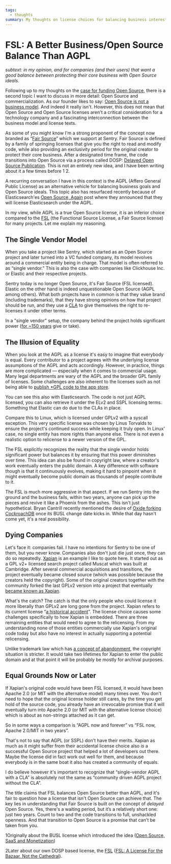 ```yaml
---
tags:
  - thoughts
summary: My thoughts on license choices for balancing business interests and
---
```


# FSL: A Better Business/Open Source Balance Than AGPL

*subtext: in my opinion, and for companies (and their users) that want a
good balance between protecting their core business with Open Source
ideals.*

Following up to my thoughts on the [case for funding Open Source](/2024/9/19/open-source-tax/), there is a second topic I want to
discuss in more detail: Open Source and commercialization.  As our
founder likes to say: [Open Source is not a business model](https://cra.mr/open-source-is-not-a-business-model/).  And indeed it
really isn't.  However, this does not mean that Open Source and Open
Source licenses aren't a critical consideration for a technology company
and a fascinating interconnection between the business model and license
texts.

As some of you might know I'm a strong proponent of the concept now
branded as “[Fair Source](https://fair.io/about/)” which we support at
Sentry.  Fair Source is defined by a family of springing licenses that
give you the right to read and modify code, while also providing an
exclusivity period for the original creator to protect their core
business.  After a designated time frame, the code transitions into Open
Source via a process called DOSP: [Delayed Open Source Publication](https://opensource.org/delayed-open-source-publication).  This is not
an entirely new idea, and I have been writing about it a few times before
1 2.

A recurring conversation I have in this context is the AGPL (Affero
General Public License) as an alternative vehicle for balancing business
goals and Open Source ideals.  This topic also has resurfaced recently
because of Elasticsearch'es [Open Source, Again](https://www.elastic.co/blog/elasticsearch-is-open-source-again) post
where they announced that they will license Elasticsearch under the AGPL.

In my view, while AGPL is a true Open Source license, it is an inferior
choice compared to the [FSL](https://fsl.software/) (the Functional
Source License, a Fair Source license) for many projects.  Let me explain
my reasoning.

## The Single Vendor Model

When you take a project like Sentry, which started as an Open Source
project and later turned into a VC funded company, its model revolves
around a commercial entity being in charge.  That model is often referred
to as “single vendor.”  This is also the case with companies like
Clickhouse Inc. or Elastic and their respective projects.

Sentry today is no longer Open Source, it's Fair Source (FSL licensed).
Elastic on the other hand is indeed unquestionable Open Source (AGPL among
others).  What both projects have in common is that they value brand
(including trademarks), that they have strong opinions on how that project
should be run, and they use a [CLA](https://en.wikipedia.org/wiki/Contributor_License_Agreement) to give
themselves the right to re-licenses it under other terms.

In a "single vendor" setup, the company behind the project holds
significant power ([for ~150 years](https://en.wikipedia.org/wiki/List_of_copyright_terms_of_countries)
give or take).

## The Illusion of Equality

When you look at the AGPL as a license it's easy to imagine that everybody
is equal.  Every contributor to a project agrees with the underlying
license assumptions of the AGPL and acts accordingly.  However, in
practice, things are more complicated — especially when it comes to
commercial usage.  Many legal departments are wary of the AGPL and the
broader GPL family of licenses.  Some challenges are also inherent to the
licenses such as not being able to [publish *GPL code to the app store](https://www.fsf.org/blogs/licensing/more-about-the-app-store-gpl-enforcement).

You can see this also with Elasticsearch.  The code is not just AGPL
licensed, you can also retrieve it under the ELv2 and SSPL licensing
terms.  Something that Elastic can do due to the CLAs in place.

Compare this to Linux, which is licensed under GPLv2 with a syscall
exception.  This very specific license was chosen by Linus Torvalds to
ensure the project's continued success while keeping it truly open.  In
Linux' case, no single entity has more rights than anyone else.  There is
not even a realistic option to relicense to a newer version of the GPL.

The FSL explicitly recognizes the reality that the single vendor holds
significant power but balances it by ensuring that this power diminishes
over time.  This idea can also be found in copyright law, where a
creator's work eventually enters the public domain.  A key difference with
software though is that it continuously evolves, making it hard to
pinpoint when it might eventually become public domain as thousands of
people contribute to it.

The FSL is much more aggressive in that aspect.  If we run Sentry into the
ground and the business fails, within two years, anyone can pick up the
pieces and revive it like a Phoenix from the ashes.  This isn't just
hypothetical.  Bryan Cantrill recently mentioned the desire of [Oxide
forking CockroachDB](https://news.ycombinator.com/item?id=41258843)
once its BUSL change date kicks in.  While that day hasn't come yet, it's
a real possibility.

## Dying Companies

Let's face it: companies fail.  I have no intentions for Sentry to be one
of them, but you never know.  Companies also don't just die just once,
they can do so repeatedly.  [Xapian](https://xapian.org/) is an example
I like to quote here.  It started out as a GPL v2+ licensed search project
called Muscat which was built at Cambridge.  After several commercial
acquisitions and transitions, the project eventually became closed source
(which was possible because the creators held the copyright).  Some of the
original creators together with the community forked the last GPLv2
version into a project that eventually [became known as Xapian](https://xapian.org/history).

What's the catch?  The catch is that the only people who could license it
more liberally than GPLv2 are long gone from the project.  Xapian
refers to its current license “[a historical accident](https://trac.xapian.org/wiki/Licensing)”.  The license choice causes
some challenges specifically to how Xapian is embedded.  There are three
remaining entities that would need to agree to the relicensing.  From my
understanding none of those entities commercially use Xapian's original
code today but also have no interest in actually supporting a potential
relicensing.

Unlike trademark law which has [a concept of abandonment](https://www.law.cornell.edu/uscode/text/15/1127), the copyright
situation is stricter.  It would take two lifetimes for Xapian to enter the
public domain and at that point it will be probably be mostly for archival
purposes.

## Equal Grounds Now or Later

If Xapian's original code would have been FSL licensed, it would have been
Apache 2.0 (or MIT with the alternative model) many times over.  You don't
need to hope that the original license holder still cares, by the time you
get hold of the source code, you already have an irrevocable promise that
it will eventually turn into Apache 2.0 (or MIT with the alternative license
choice) which is about as non-strings attached as it can get.

So in some ways a comparison is “AGPL now and forever” vs “FSL now, Apache
2.0/MIT in two years”.

That's not to say that AGPL (or SSPL) don't have their merits.  Xapian as
much as it might suffer from their accidental license choice also *is* a
successful Open Source project that helped a lot of developers out there.
Maybe the license did in fact work out well for them, and because
everybody is in the same boat it also has created a community of equals.

I do believe however it's important to recognize that “single-vendor AGPL
with a CLA” is absolutely not the same as “community driven AGPL project
without the CLA”.

The title claims that FSL balances Open Source better than AGPL, and it's
fair to question how a license that isn't Open Source can achieve that.
The key lies in understanding that Fair Source is built on the concept of
*delayed* Open Source.  Yes, there's a waiting period, but it’s a
relatively short one: just two years.  Count to two and the code
transitions to full, unshackled openness.  And that transition to Open
Source is a promise that can't be taken from you.

1Originally about the BUSL license which introduced the idea
([Open Source, SaaS and Monetization](/2019/11/4/open-source-and-saas/))

2Later about our own DOSP based license, the [FSL](https://fsl.software/)
([FSL: A License For the Bazaar, Not the Cathedral](https://lucumr.pocoo.org/2023/11/19/cathedral-and-bazaaar-licensing/)).
